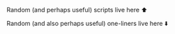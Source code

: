 Random (and perhaps useful) scripts live here ⬆️

Random (and also perhaps useful) one-liners live here ⬇️
